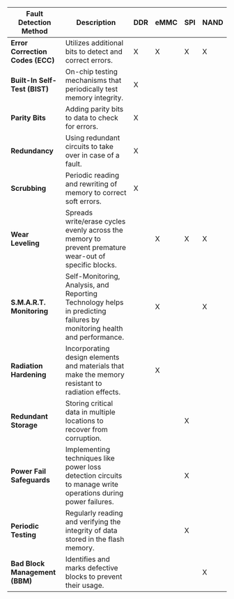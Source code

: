 | **Fault Detection Method**        | **Description**                                                                                                    | **DDR** | **eMMC** | **SPI** | **NAND** |
|-----------------------------------|--------------------------------------------------------------------------------------------------------------------|--------|---------|--------|--------|
| **Error Correction Codes (ECC)**  | Utilizes additional bits to detect and correct errors.                                                             | X      | X       | X      | X      |
| **Built-In Self-Test (BIST)**     | On-chip testing mechanisms that periodically test memory integrity.                                               | X      |         |        |        |
| **Parity Bits**                   | Adding parity bits to data to check for errors.                                                                    | X      |         |        |        |
| **Redundancy**                    | Using redundant circuits to take over in case of a fault.                                                          | X      |         |        |        |
| **Scrubbing**                     | Periodic reading and rewriting of memory to correct soft errors.                                                   | X      |         |        |        |
| **Wear Leveling**                 | Spreads write/erase cycles evenly across the memory to prevent premature wear-out of specific blocks.              |        | X       | X      | X      |
| **S.M.A.R.T. Monitoring**         | Self-Monitoring, Analysis, and Reporting Technology helps in predicting failures by monitoring health and performance. |        | X       |        | X      |
| **Radiation Hardening**           | Incorporating design elements and materials that make the memory resistant to radiation effects.                   |        | X       |        |        |
| **Redundant Storage**             | Storing critical data in multiple locations to recover from corruption.                                            |        |         | X      |        |
| **Power Fail Safeguards**         | Implementing techniques like power loss detection circuits to manage write operations during power failures.       |        |         | X      |        |
| **Periodic Testing**              | Regularly reading and verifying the integrity of data stored in the flash memory.                                   |        |         | X      |        |
| **Bad Block Management (BBM)**    | Identifies and marks defective blocks to prevent their usage.                                                     |        |         |        | X      |
